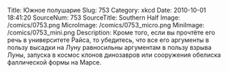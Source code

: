 Title: Южное полушарие 
Slug: 753 
Category: xkcd 
Date: 2010-10-01 18:41:20 
SourceNum: 753 
SourceTitle: Southern Half 
Image: /comics/0753.png 
MicroImage: /comics/0753_micro.png 
MiniImage: /comics/0753_mini.png 
Description: Кроме того, если вы прочтёте его речь в университете Райса, то убедитесь, что все его аргументы в пользу высадки на Луну равносильны аргументам в пользу взрыва Луны, запуска в космос  клонов динозавров или сооружения обелиска фаллической формы на Марсе. 

